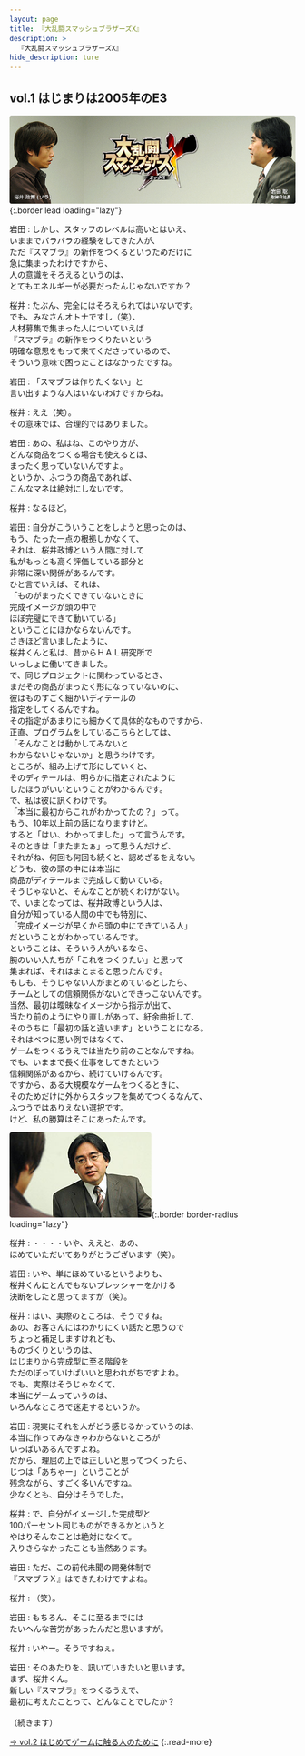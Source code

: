 ```yaml
---
layout: page
title: 『大乱闘スマッシュブラザーズX』
description: >
  『大乱闘スマッシュブラザーズX』
hide_description: ture
---
```


## vol.1 はじまりは2005年のE3

![](/interviews/jp/wii/rsbj/vol1/img/mainvisual1.jpg){:.border lead loading="lazy"}

岩田
: しかし、スタッフのレベルは高いとはいえ、<br>いままでバラバラの経験をしてきた人が、<br>ただ『スマブラ』の新作をつくるというためだけに<br>急に集まったわけですから、<br>人の意識をそろえるというのは、<br>とてもエネルギーが必要だったんじゃないですか？

桜井
: たぶん、完全にはそろえられてはいないです。<br>でも、みなさんオトナですし（笑）、<br>人材募集で集まった人についていえば<br>『スマブラ』の新作をつくりたいという<br>明確な意思をもって来てくださっているので、<br>そういう意味で困ったことはなかったですね。

岩田
: 「スマブラは作りたくない」と<br>言い出すような人はいないわけですからね。

桜井
: ええ（笑）。<br>その意味では、合理的ではありました。

岩田
: あの、私はね、このやり方が、<br>どんな商品をつくる場合も使えるとは、<br>まったく思っていないんですよ。<br>というか、ふつうの商品であれば、<br>こんなマネは絶対にしないです。

桜井
: なるほど。

岩田
: 自分がこういうことをしようと思ったのは、<br>もう、たった一点の根拠しかなくて、<br>それは、桜井政博という人間に対して<br>私がもっとも高く評価している部分と<br>非常に深い関係があるんです。<br>ひと言でいえば、それは、<br>「ものがまったくできていないときに<br>完成イメージが頭の中で<br>ほぼ完璧にできて動いている」<br>ということにほかならないんです。<br>さきほど言いましたように、<br>桜井くんと私は、昔からＨＡＬ研究所で<br>いっしょに働いてきました。<br>で、同じプロジェクトに関わっているとき、<br>まだその商品がまったく形になっていないのに、<br>彼はものすごく細かいディテールの<br>指定をしてくるんですね。<br>その指定があまりにも細かくて具体的なものですから、<br>正直、プログラムをしているこちらとしては、<br>「そんなことは動かしてみないと<br>わからないじゃないか」と思うわけです。<br>ところが、組み上げて形にしていくと、<br>そのディテールは、明らかに指定されたように<br>したほうがいいということがわかるんです。<br>で、私は彼に訊くわけです。<br>「本当に最初からこれがわかってたの？」って。<br>もう、10年以上前の話になりますけど。<br>すると「はい、わかってました」って言うんです。<br>そのときは「またまたぁ」って思うんだけど、<br>それがね、何回も何回も続くと、認めざるをえない。<br>どうも、彼の頭の中には本当に<br>商品がディテールまで完成して動いている。<br>そうじゃないと、そんなことが続くわけがない。<br>で、いまとなっては、桜井政博という人は、<br>自分が知っている人間の中でも特別に、<br>「完成イメージが早くから頭の中にできている人」<br>だということがわかっているんです。<br>ということは、そういう人がいるなら、<br>腕のいい人たちが「これをつくりたい」と思って<br>集まれば、それはまとまると思ったんです。<br>もしも、そうじゃない人がまとめているとしたら、<br>チームとしての信頼関係がないとできっこないんです。<br>当然、最初は曖昧なイメージから指示が出て、<br>当たり前のようにやり直しがあって、紆余曲折して、<br>そのうちに「最初の話と違います」ということになる。<br>それはべつに悪い例ではなくて、<br>ゲームをつくるうえでは当たり前のことなんですね。<br>でも、いままで長く仕事をしてきたという<br>信頼関係があるから、続けていけるんです。<br>ですから、ある大規模なゲームをつくるときに、<br>そのためだけに外からスタッフを集めてつくるなんて、<br>ふつうではありえない選択です。<br>けど、私の勝算はそこにあったんです。

![](/interviews/jp/wii/rsbj/vol1/img/04.jpg){:.border border-radius loading="lazy"}

桜井
: ・・・・いや、ええと、あの、<br>ほめていただいてありがとうございます（笑）。

岩田
: いや、単にほめているというよりも、<br>桜井くんにとんでもないプレッシャーをかける<br>決断をしたと思ってますが（笑）。

桜井
: はい、実際のところは、そうですね。<br>あの、お客さんにはわかりにくい話だと思うので<br>ちょっと補足しますけれども、<br>ものづくりというのは、<br>はじまりから完成型に至る階段を<br>ただのぼっていけばいいと思われがちですよね。<br>でも、実際はそうじゃなくて、<br>本当にゲームっていうのは、<br>いろんなところで迷走するというか。

岩田
: 現実にそれを人がどう感じるかっていうのは、<br>本当に作ってみなきゃわからないところが<br>いっぱいあるんですよね。<br>だから、理屈の上では正しいと思ってつくったら、<br>じつは「あちゃー」ということが<br>残念ながら、すごく多いんですね。<br>少なくとも、自分はそうでした。

桜井
: で、自分がイメージした完成型と<br>100パーセント同じものができるかというと<br>やはりそんなことは絶対になくて。<br>入りきらなかったことも当然あります。

岩田
: ただ、この前代未聞の開発体制で<br>『スマブラＸ』はできたわけですよね。

桜井
: （笑）。

岩田
: もちろん、そこに至るまでには<br>たいへんな苦労があったんだと思いますが。

桜井
: いやー。そうですねぇ。

岩田
: そのあたりを、訊いていきたいと思います。<br>まず、桜井くん。<br>新しい『スマブラ』をつくるうえで、<br>最初に考えたことって、どんなことでしたか？<br>&nbsp;<br>（続きます）

[→ vol.2 はじめてゲームに触る人のために](../vol2/1.md)
{:.read-more}

